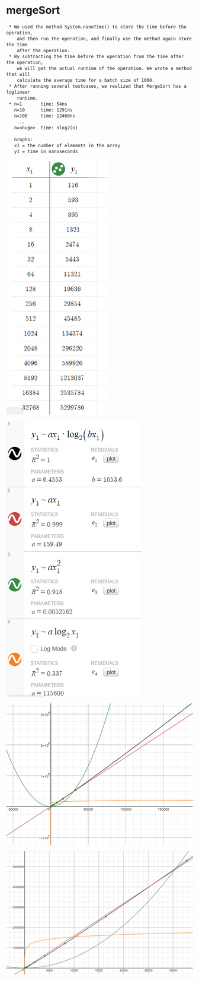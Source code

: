 # mergeSort

     * We used the method System.nanoTime() to store the time before the operation, 
        and then run the operation, and finally use the method again store the time 
        after the operation.
     * By subtracting the time before the operation from the time after the operation, 
        we will get the actual runtime of the operation. We wrote a method that will 
        calculate the average time for a batch size of 1000.
     * After running several testcases, we realized that MergeSort has a loglinear 
        runtime.
     * n=1       time: 54ns
       n=10      time: 1291ns
       n=100     time: 12460ns
        ...
       n=<huge>  time: nlog2(n)
       
       Graphs:
       x1 = the number of elements in the array
       y1 = time in nanoseconds
     
   ![alt tag](https://github.com/jacruse/mergeSort/blob/master/graphs/table.png)
     
   ![alt tag](https://github.com/jacruse/mergeSort/blob/master/graphs/bigoh.png)
     
   ![alt tag](https://github.com/jacruse/mergeSort/blob/master/graphs/graph.png)
     
   ![alt tag](https://github.com/jacruse/mergeSort/blob/master/graphs/zoom.png)

